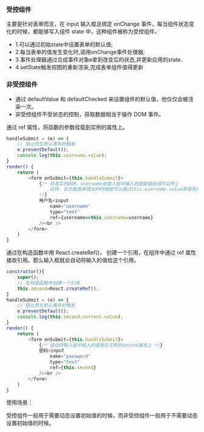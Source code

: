 ### 受控组件

主要是针对表单而言，在 input 输入框总绑定 onChange 事件，每当组件状态变化的时候，都能够写入组件 state 中，这种组件被称为受控组件。

- 1.可以通过初始state中设置表单的默认值;
- 2.每当表单的值发生变化时,调用onChange事件处理器;
- 3.事件处理器通过合成事件对象e拿到改变后的状态,并更新应用的state.
- 4.setState触发视图的重新渲染,完成表单组件值得更新

### 非受控组件

+ 通过 defaultValue 和 defaultChecked 来设置组件的默认值，他仅仅会被渲染一次。
+ 非受控组件不受状态的控制，获取数据相当于操作 DOM 事件。

通过 ref 属性，将函数的参数挂载到实例的属性上。

``` javascript
handleSubmit = (e) => {
    // 阻止原生默认事件的触发
    e.preventDefault();
    console.log(this.username.value);
}
render() {
    return (
        <form onSubmit={this.handleSubmit}>
            {/* 将真实的DOM，username是输入框中输入的值赋值给组件实例上
                这样，在页面表单提交的时候就可以通过this.username.value获取到输入框输入的值
            */}
            用户名<input
                name="username"
                type="text"
                ref={username=>this.username=username}
            /><br />
        </form>
    )
}
```

通过在构造函数中用 React.createRef()， 创建一个引用，在组件中通过 ref 属性接收引用。那么输入框就会自动将输入的值给这个引用。

```javascript
constructor(){
    super();
    // 在构造函数中创建一个引用
    this.second=React.createRef();
}
handleSubmit = (e) => {
    // 阻止原生默认事件的触发
    e.preventDefault();
    console.log(this.second.current.value);
}
render() {
    return (
        <form onSubmit={this.handleSubmit}>
            {/* 自动将输入框中输入的值放在实例的second属性上 */}
            密码<input
                name="password"
                type="text"
                ref={this.second}
            /><br />
        </form>
    )
}
```



使用场景：

受控组件一般用于需要动态设置初始值的时候，而非受控组件一般用于不需要动态设置初始值的时候。	